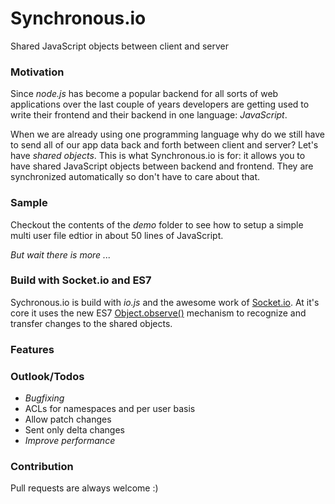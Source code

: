 # Synchronous.io
Shared JavaScript objects between client and server


### Motivation
Since *node.js* has become a popular backend for all sorts of web applications over the last couple of years developers are getting used to write their frontend and their backend in one language: _JavaScript_.

When we are already using one programming language why do we still have to send all of our app data back and forth between client and server? Let's have *shared objects*. This is what Synchronous.io is for: it allows you to have shared JavaScript objects between backend and frontend. They are synchronized automatically so don't have to care about that.

### Sample

Checkout the contents of the _demo_ folder to see how to setup a simple multi user file edtior in about 50 lines of JavaScript.

_But wait there is more ..._

### Build with Socket.io and ES7

Sychronous.io is build with *io.js* and the awesome work of [Socket.io](http://socket.io/). At it's core it uses the new ES7 [Object.observe()](https://developer.mozilla.org/en-US/docs/Web/JavaScript/Reference/Global_Objects/Object/observe) mechanism to recognize and transfer changes to the shared objects.

### Features

### Outlook/Todos

* *Bugfixing*
* ACLs for namespaces and per user basis
* Allow patch changes
* Sent only delta changes
* _Improve performance_

### Contribution

Pull requests are always welcome :)

